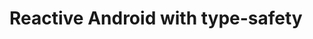 <!---
/*
 *
 *
 *
 *
 * Reactive Android with type-safety.
 * http://reactoid.org
 *
 *
 *
 *
 *
 * Copyright 2015 Sung-Ho Lee and Reactoid team
 *
 * Sung-Ho Lee licenses this file to you under the Apache License,
 * version 2.0 (the "License"); you may not use this file except in compliance
 * with the License. You may obtain a copy of the License at:
 *
 *   http://www.apache.org/licenses/LICENSE-2.0
 *
 * Unless required by applicable law or agreed to in writing, software
 * distributed under the License is distributed on an "AS IS" BASIS, WITHOUT
 * WARRANTIES OR CONDITIONS OF ANY KIND, either express or implied. See the
 * License for the specific language governing permissions and limitations
 * under the License.
 */
-->

# Reactive Android with type-safety

